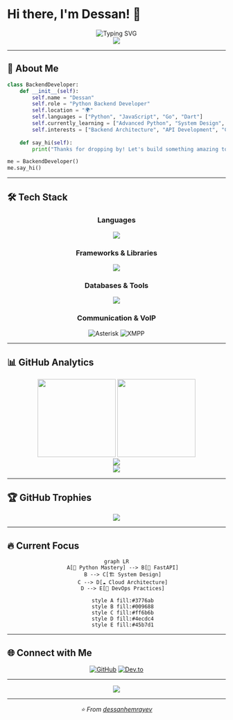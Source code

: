 # Hi there, I'm Dessan! 👋

<div align="center">
  <img src="https://readme-typing-svg.herokuapp.com?font=Fira+Code&size=32&duration=2800&pause=2000&color=A9FEF7&center=true&vCenter=true&width=940&lines=Backend+Developer;Python+Enthusiast;Open+Source+Contributor;Always+Learning+New+Technologies" alt="Typing SVG" />
</div>

<div align="center">
  <img src="https://komarev.com/ghpvc/?username=dessanhemrayev&style=for-the-badge&color=0891b2&labelColor=1c1917" />
</div>

---

## 🚀 About Me

```python
class BackendDeveloper:
    def __init__(self):
        self.name = "Dessan"
        self.role = "Python Backend Developer"
        self.location = "🌍"
        self.languages = ["Python", "JavaScript", "Go", "Dart"]
        self.currently_learning = ["Advanced Python", "System Design", "DevOps"]
        self.interests = ["Backend Architecture", "API Development", "Cloud Computing", "SIP/VOIP"]
    
    def say_hi(self):
        print("Thanks for dropping by! Let's build something amazing together.")

me = BackendDeveloper()
me.say_hi()
```

---

## 🛠️ Tech Stack

<div align="center">

### Languages
<p>
  <img src="https://skillicons.dev/icons?i=python,js,go,dart,bash,html" />
</p>

### Frameworks & Libraries
<p>
  <img src="https://skillicons.dev/icons?i=odoo,fastapi,django,flutter" />
</p>

### Databases & Tools
<p>
  <img src="https://skillicons.dev/icons?i=postgresql,git,docker,aws,linux" />
</p>

### Communication & VoIP
<p>
  <img src="https://img.shields.io/badge/Asterisk-FF6600?style=for-the-badge&logo=asterisk&logoColor=white" alt="Asterisk" />
  <img src="https://img.shields.io/badge/XMPP-007BFF?style=for-the-badge&logo=xmpp&logoColor=white" alt="XMPP" />
</p>

</div>

---

## 📊 GitHub Analytics

<div align="center">
  <img height="180em" src="https://github-readme-stats.vercel.app/api?username=dessanhemrayev&show_icons=true&theme=tokyonight&include_all_commits=true&count_private=true&hide_border=true"/>
  <img height="180em" src="https://github-readme-stats.vercel.app/api/top-langs/?username=dessanhemrayev&layout=compact&langs_count=8&theme=tokyonight&hide_border=true"/>
</div>

<div align="center">
  <img src="https://github-readme-streak-stats.herokuapp.com/?user=dessanhemrayev&theme=tokyonight&hide_border=true" />
</div>


<div align="center">
  <img src="https://github-readme-activity-graph.vercel.app/graph?username=dessanhemrayev&theme=tokyo-night&hide_border=true&area=true" />
</div>

---

## 🏆 GitHub Trophies

<div align="center">
  <img src="https://github-profile-trophy.vercel.app/?username=dessanhemrayev&theme=tokyonight&no-frame=true&no-bg=true&margin-w=4&row=1" />
</div>

---

## 🔥 Current Focus

<div align="center">

```mermaid
graph LR
    A[🐍 Python Mastery] --> B[🚀 FastAPI]
    B --> C[🏗️ System Design]
    C --> D[☁️ Cloud Architecture]
    D --> E[🔧 DevOps Practices]
    
    style A fill:#3776ab
    style B fill:#009688
    style C fill:#ff6b6b
    style D fill:#4ecdc4
    style E fill:#45b7d1
```

</div>

---

## 🌐 Connect with Me

<div align="center">
  
[![GitHub](https://img.shields.io/badge/GitHub-%2312100E.svg?&style=for-the-badge&logo=github&logoColor=white)](https://github.com/dessanhemrayev)
[![Dev.to](https://img.shields.io/badge/dev.to-0A0A0A?style=for-the-badge&logo=devdotto&logoColor=white)](https://dev.to/dessanhemrayev)

</div>

---

<div align="center">
  <img src="https://capsule-render.vercel.app/api?type=waving&color=gradient&height=100&section=footer&width=100%&fontColor=ffffff&text=Thanks%20for%20visiting!&fontSize=16&fontAlignY=75&desc=Let's%20connect%20and%20build%20something%20amazing%20together&descAlignY=55&descAlign=50" />
</div>

---

<div align="center">
  <i>⭐️ From <a href="https://github.com/dessanhemrayev">dessanhemrayev</a></i>
</div>
